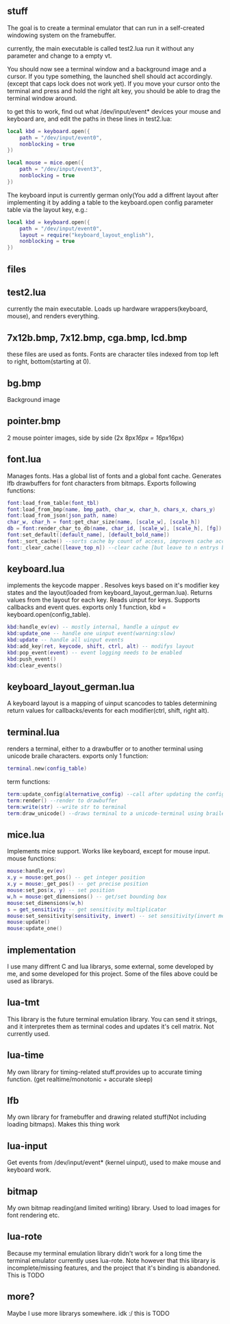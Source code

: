 stuff
-----

The goal is to create a terminal emulator that can run in a self-created
windowing system on the framebuffer.

currently, the main executable is called test2.lua
run it without any parameter and change to a empty vt.

You should now see a terminal window and a background image and a cursor.
If you type something, the launched shell should act accordingly.
(except that caps lock does not work yet).
If you move your cursor onto the terminal and press and hold the right alt key,
you should be able to drag the terminal window around.

to get this to work, find out what /dev/input/event* devices your mouse and
keyboard are, and edit the paths in these lines in test2.lua:

```lua
local kbd = keyboard.open({
	path = "/dev/input/event0",
	nonblocking = true
})

local mouse = mice.open({
	path = "/dev/input/event3",
	nonblocking = true
})
```


The keyboard input is currently german only(You add a diffrent layout after
implementing it by adding a table to the keyboard.open config parameter
table via the layout key, e.g.:

```lua
local kbd = keyboard.open({
	path = "/dev/input/event0",
	layout = require("keyboard_layout_english"),
	nonblocking = true
})
```


files
-----


## test2.lua

currently the main executable.
Loads up hardware wrappers(keyboard, mouse), and renders everything.



## 7x12b.bmp, 7x12.bmp, cga.bmp, lcd.bmp

these files are used as fonts. Fonts are character tiles indexed from
top left to right, bottom(starting at 0).



## bg.bmp

Background image



## pointer.bmp

2 mouse pointer images, side by side (2x 8px*16px = 16px*16px)



## font.lua

Manages fonts. Has a global list of fonts and a global font cache.
Generates lfb drawbuffers for font characters from bitmaps.
Exports following functions:

```lua
font:load_from_table(font_tbl)
font:load_from_bmp(name, bmp_path, char_w, char_h, chars_x, chars_y)
font:load_from_json(json_path, name)
char_w, char_h = font:get_char_size(name, [scale_w], [scale_h])
db = font:render_char_to_db(name, char_id, [scale_w], [scale_h], [fg])
font:set_default([default_name], [default_bold_name])
font:_sort_cache() --sorts cache by count of access, improves cache access speed
font:_clear_cache([leave_top_n]) --clear cache [but leave to n entrys by access]
```



## keyboard.lua

implements the keycode mapper .
Resolves keys based on it's modifier key states and the
layout(loaded from keyboard_layout_german.lua).
Returns values from the layout for each key.
Reads uinput for keys.
Supports callbacks and event ques.
exports only 1 function, kbd = keyboard.open(config_table).

```lua
kbd:handle_ev(ev) -- mostly internal, handle a uinput ev
kbd:update_one -- handle one uinput event(warning:slow)
kbd:update -- handle all uinput events
kbd:add_key(ret, keycode, shift, ctrl, alt) -- modifys layout
kbd:pop_event(event) -- event logging needs to be enabled
kbd:push_event()
kbd:clear_events()
```



## keyboard_layout_german.lua

A keyboard layout is a mapping of uinput scancodes to tables determining return values for callbacks/events for each modifier(ctrl, shift, right alt).



## terminal.lua

renders a terminal, either to a drawbuffer or to another terminal using unicode
braile characters.
exports only 1 function:

```lua
terminal.new(config_table)
```


term functions:

```lua
term:update_config(alternative_config) --call after updating the config
term:render() --render to drawbuffer
term:write(str) --write str to terminal
term:draw_unicode() --draws terminal to a unicode-terminal using braile chars
```



## mice.lua
Implements mice support.
Works like keyboard, except for mouse input.
mouse functions:

```lua
mouse:handle_ev(ev)
x,y = mouse:get_pos() -- get integer position
x,y = mouse:_get_pos() -- get precise position
mouse:set_pos(x, y) -- set position
w,h = mouse:get_dimensions() -- get/set bounding box
mouse:set_dimensions(w,h)
s = get_sensitivity -- get sensitivity multiplicator
mouse:set_sensitivity(sensitivity, invert) -- set sensitivity(invert means 1/n)
mouse:update()
mouse:update_one()
```


implementation
--------------

I use many diffrent C and lua librarys, some external, some developed by me,
and some developed for this project. Some of the files above could be
used as librarys.


## lua-tmt

This library is the future terminal emulation library.
You can send it strings, and it interpretes them as terminal codes
and updates it's cell matrix.
Not currently used.



## lua-time

My own library for timing-related stuff.provides up to accurate timing function.
(get realtime/monotonic + accurate sleep)



## lfb

My own library for framebuffer and drawing related stuff(Not including loading
bitmaps).
Makes this thing work



## lua-input

Get events from /dev/input/event* (kernel uinput), used to make mouse and
keyboard work.



## bitmap

My own bitmap reading(and limited writing) library. Used to load images for
font rendering etc.



## lua-rote

Because my terminal emulation library didn't work for a long time the 
terminal emulator currently uses lua-rote.
Note however that this library is incomplete/missing features, and the project
that it's binding is abandoned.
This is TODO



## more?

Maybe I use more librarys somewhere. idk :/
this is TODO

